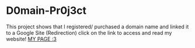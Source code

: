 # D0main-Pr0j3ct
This project shows that I registered/ purchased a domain name and linked it to a Google Site (Redirection)
click on the link to access and read my website!
[MY PAGE :3](https://sites.google.com/georgiasouthern.edu/megandebro?usp=sharing)
